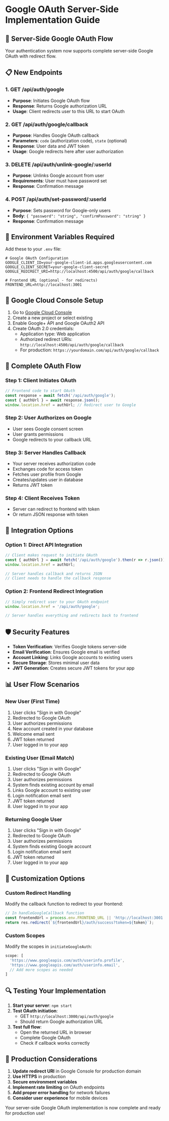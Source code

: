 # Google OAuth Server-Side Implementation Guide

## 🚀 Server-Side Google OAuth Flow

Your authentication system now supports complete server-side Google OAuth with redirect flow.

## 📋 New Endpoints

### 1. **GET /api/auth/google**
- **Purpose**: Initiates Google OAuth flow
- **Response**: Returns Google authorization URL
- **Usage**: Client redirects user to this URL to start OAuth

### 2. **GET /api/auth/google/callback**
- **Purpose**: Handles Google OAuth callback
- **Parameters**: `code` (authorization code), `state` (optional)
- **Response**: User data and JWT token
- **Usage**: Google redirects here after user authorization

### 3. **DELETE /api/auth/unlink-google/:userId**
- **Purpose**: Unlinks Google account from user
- **Requirements**: User must have password set
- **Response**: Confirmation message

### 4. **POST /api/auth/set-password/:userId**
- **Purpose**: Sets password for Google-only users
- **Body**: `{ "password": "string", "confirmPassword": "string" }`
- **Response**: Confirmation message

## 🔧 Environment Variables Required

Add these to your `.env` file:

```env
# Google OAuth Configuration
GOOGLE_CLIENT_ID=your-google-client-id.apps.googleusercontent.com
GOOGLE_CLIENT_SECRET=your-google-client-secret
GOOGLE_REDIRECT_URI=http://localhost:4500/api/auth/google/callback

# Frontend URL (optional - for redirects)
FRONTEND_URL=http://localhost:3001
```

## 🎯 Google Cloud Console Setup

1. Go to [Google Cloud Console](https://console.cloud.google.com/)
2. Create a new project or select existing
3. Enable Google+ API and Google OAuth2 API
4. Create OAuth 2.0 credentials:
   - Application type: Web application
   - Authorized redirect URIs: `http://localhost:4500/api/auth/google/callback`
   - For production: `https://yourdomain.com/api/auth/google/callback`

## 📱 Complete OAuth Flow

### Step 1: Client Initiates OAuth
```javascript
// Frontend code to start OAuth
const response = await fetch('/api/auth/google');
const { authUrl } = await response.json();
window.location.href = authUrl; // Redirect user to Google
```

### Step 2: User Authorizes on Google
- User sees Google consent screen
- User grants permissions
- Google redirects to your callback URL

### Step 3: Server Handles Callback
- Your server receives authorization code
- Exchanges code for access token
- Fetches user profile from Google
- Creates/updates user in database
- Returns JWT token

### Step 4: Client Receives Token
- Server can redirect to frontend with token
- Or return JSON response with token

## 🔄 Integration Options

### Option 1: Direct API Integration
```javascript
// Client makes request to initiate OAuth
const { authUrl } = await fetch('/api/auth/google').then(r => r.json());
window.location.href = authUrl;

// Server handles callback and returns JSON
// Client needs to handle the callback response
```

### Option 2: Frontend Redirect Integration
```javascript
// Simply redirect user to your OAuth endpoint
window.location.href = '/api/auth/google';

// Server handles everything and redirects back to frontend
```

## 🛡️ Security Features

- **Token Verification**: Verifies Google tokens server-side
- **Email Verification**: Ensures Google email is verified
- **Account Linking**: Links Google accounts to existing users
- **Secure Storage**: Stores minimal user data
- **JWT Generation**: Creates secure JWT tokens for your app

## 📊 User Flow Scenarios

### New User (First Time)
1. User clicks "Sign in with Google"
2. Redirected to Google OAuth
3. User authorizes permissions
4. New account created in your database
5. Welcome email sent
6. JWT token returned
7. User logged in to your app

### Existing User (Email Match)
1. User clicks "Sign in with Google"
2. Redirected to Google OAuth
3. User authorizes permissions
4. System finds existing account by email
5. Links Google account to existing user
6. Login notification email sent
7. JWT token returned
8. User logged in to your app

### Returning Google User
1. User clicks "Sign in with Google"
2. Redirected to Google OAuth
3. User authorizes permissions
4. System finds existing Google account
5. Login notification email sent
6. JWT token returned
7. User logged in to your app

## 🎨 Customization Options

### Custom Redirect Handling
Modify the callback function to redirect to your frontend:

```javascript
// In handleGoogleCallback function
const frontendUrl = process.env.FRONTEND_URL || 'http://localhost:3001';
return res.redirect(`${frontendUrl}/auth/success?token=${token}`);
```

### Custom Scopes
Modify the scopes in `initiateGoogleAuth`:

```javascript
scope: [
  'https://www.googleapis.com/auth/userinfo.profile',
  'https://www.googleapis.com/auth/userinfo.email',
  // Add more scopes as needed
]
```

## 🔍 Testing Your Implementation

1. **Start your server**: `npm start`
2. **Test OAuth initiation**: 
   - GET `http://localhost:3000/api/auth/google`
   - Should return Google authorization URL
3. **Test full flow**:
   - Open the returned URL in browser
   - Complete Google OAuth
   - Check if callback works correctly

## 🎯 Production Considerations

1. **Update redirect URI** in Google Console for production domain
2. **Use HTTPS** in production
3. **Secure environment variables**
4. **Implement rate limiting** on OAuth endpoints
5. **Add proper error handling** for network failures
6. **Consider user experience** for mobile devices

Your server-side Google OAuth implementation is now complete and ready for production use!